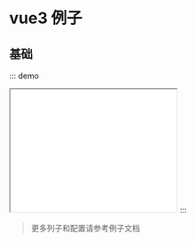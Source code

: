 # vue3 例子

## 基础

::: demo

<iframe src="/framework/vue3/base.html" style="min-height:220px"></iframe>
:::

> 更多列子和配置请参考例子文档